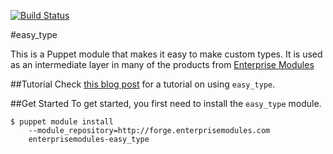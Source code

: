 [![Build Status](https://magnum.travis-ci.com/enterprisemodules/easy_type_src.svg?token=mYUJvGEP8mfbgSwQy3r7&branch=master)](https://magnum.travis-ci.com/enterprisemodules/easy_type_src)

#easy_type

This is a Puppet module that makes it easy to make custom types. It is used as an intermediate layer in many of the products from [Enterprise Modules](https://www.enterprisemodules.com)


##Tutorial
Check [this blog post](https://www.enterprisemodules.com/blog/2014/01/puppet-custom-types-the-easy-way/) for a tutorial on using `easy_type`.


##Get Started
To get started, you first need to install the `easy_type` module.

```
$ puppet module install
    --module_repository=http://forge.enterprisemodules.com 
    enterprisemodules-easy_type
```

